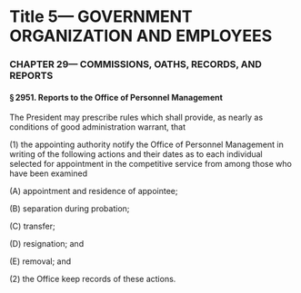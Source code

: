 
# Title 5— GOVERNMENT ORGANIZATION AND EMPLOYEES
### CHAPTER 29— COMMISSIONS, OATHS, RECORDS, AND REPORTS
#### § 2951. Reports to the Office of Personnel Management

The President may prescribe rules which shall provide, as nearly as conditions of good administration warrant, that

(1) the appointing authority notify the Office of Personnel Management in writing of the following actions and their dates as to each individual selected for appointment in the competitive service from among those who have been examined

(A) appointment and residence of appointee;

(B) separation during probation;

(C) transfer;

(D) resignation; and

(E) removal; and

(2) the Office keep records of these actions.
